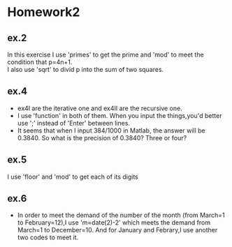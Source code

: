 Homework2
=========
ex.2
----
In this exercise I use 'primes' to get the prime and 'mod' to meet the condition that p=4n+1. <br>
I also use 'sqrt' to divid p into the sum of two squares.

ex.4
----
* ex4I are the iterative one and ex4II are the recursive one. <br>
* I use 'function' in both of them. When you input the things,you'd better use ';' instead of 'Enter' between lines. <br>
* It seems that when I input 384/1000 in Matlab, the answer will be 0.3840. So what is the precision of 0.3840? Three or four?


ex.5
----
I use 'floor' and 'mod' to get each of its digits


ex.6
----
* In order to meet the demand of the number of the month (from March=1 to February=12),I use 'm=date(2)-2' which meets the demand from March=1 to December=10. And for January and Febrary,I use another two codes to meet it.
